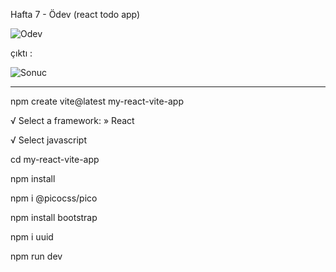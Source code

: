 Hafta 7 - Ödev (react todo app)

![Odev](https://github.com/TkN42/React/assets/29886553/25c069de-4880-48d0-8bc5-c9bfa987891c)



çıktı :

![Sonuc](https://github.com/TkN42/React/assets/29886553/b2fabf92-b2fe-4510-afac-7d7704746a68)



----------------------------------------------------------------


npm create vite@latest my-react-vite-app

√ Select a framework: » React

√ Select javascript

cd my-react-vite-app

npm install

npm i @picocss/pico

npm install bootstrap

npm i uuid

npm run dev

